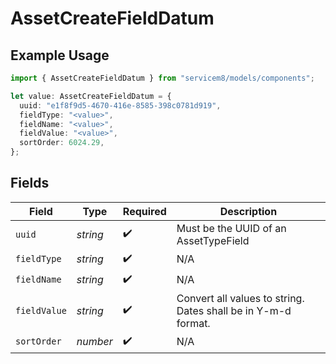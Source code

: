 # AssetCreateFieldDatum

## Example Usage

```typescript
import { AssetCreateFieldDatum } from "servicem8/models/components";

let value: AssetCreateFieldDatum = {
  uuid: "e1f8f9d5-4670-416e-8585-398c0781d919",
  fieldType: "<value>",
  fieldName: "<value>",
  fieldValue: "<value>",
  sortOrder: 6024.29,
};
```

## Fields

| Field                                                         | Type                                                          | Required                                                      | Description                                                   |
| ------------------------------------------------------------- | ------------------------------------------------------------- | ------------------------------------------------------------- | ------------------------------------------------------------- |
| `uuid`                                                        | *string*                                                      | :heavy_check_mark:                                            | Must be the UUID of an AssetTypeField                         |
| `fieldType`                                                   | *string*                                                      | :heavy_check_mark:                                            | N/A                                                           |
| `fieldName`                                                   | *string*                                                      | :heavy_check_mark:                                            | N/A                                                           |
| `fieldValue`                                                  | *string*                                                      | :heavy_check_mark:                                            | Convert all values to string. Dates shall be in Y-m-d format. |
| `sortOrder`                                                   | *number*                                                      | :heavy_check_mark:                                            | N/A                                                           |